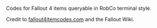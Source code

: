 Codes for Fallout 4 items queryable in RobCo terminal style.

Credit to [fallout4itemcodes.com](http://www.fallout4itemcodes.com) and the Fallout Wiki.
